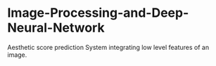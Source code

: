 # Image-Processing-and-Deep-Neural-Network
Aesthetic score prediction System integrating low level features of an image.
